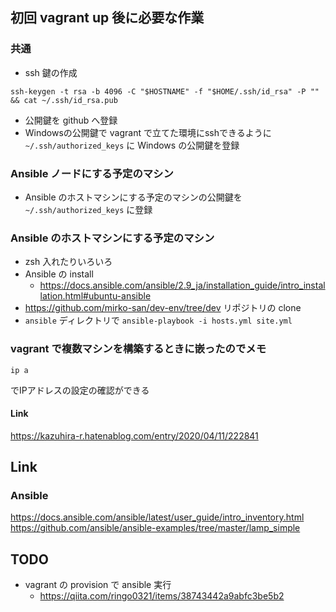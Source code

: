 ## 初回 vagrant up 後に必要な作業

### 共通
- ssh 鍵の作成
```
ssh-keygen -t rsa -b 4096 -C "$HOSTNAME" -f "$HOME/.ssh/id_rsa" -P "" && cat ~/.ssh/id_rsa.pub
```
- 公開鍵を github へ登録
- Windowsの公開鍵で vagrant で立てた環境にsshできるように `~/.ssh/authorized_keys` に Windows の公開鍵を登録

### Ansible ノードにする予定のマシン
- Ansible のホストマシンにする予定のマシンの公開鍵を `~/.ssh/authorized_keys` に登録

### Ansible のホストマシンにする予定のマシン
- zsh 入れたりいろいろ
- Ansible の install
  - https://docs.ansible.com/ansible/2.9_ja/installation_guide/intro_installation.html#ubuntu-ansible
- https://github.com/mirko-san/dev-env/tree/dev リポジトリの clone
- `ansible` ディレクトリで `ansible-playbook -i hosts.yml site.yml`

### vagrant で複数マシンを構築するときに嵌ったのでメモ
```
ip a
```
でIPアドレスの設定の確認ができる

#### Link
https://kazuhira-r.hatenablog.com/entry/2020/04/11/222841

## Link

### Ansible
https://docs.ansible.com/ansible/latest/user_guide/intro_inventory.html
https://github.com/ansible/ansible-examples/tree/master/lamp_simple


## TODO
- vagrant の provision で ansible 実行
  - https://qiita.com/ringo0321/items/38743442a9abfc3be5b2
